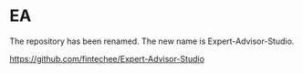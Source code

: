 # EA
The repository has been renamed. The new name is Expert-Advisor-Studio.

https://github.com/fintechee/Expert-Advisor-Studio
